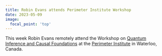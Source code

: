 ```yaml
---
title: Robin Evans attends Perimeter Institute Workshop
date: 2023-05-09
image:
  focal_point: 'top'
---
```


This week Robin Evans remotely attend the Workshop on [Quantum Inference and Causal Foundations](https://events.perimeterinstitute.ca/event/38/overview) 
at the [Perimeter Institute](https://perimeterinstitute.ca/) in Waterloo, Canada.
